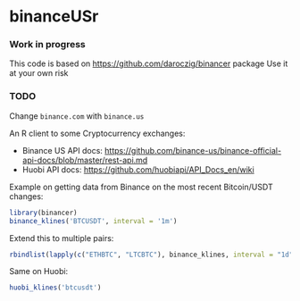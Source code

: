 # binanceUSr

### Work in progress ###
This code is based on https://github.com/daroczig/binancer package
Use it at your own risk
### TODO
Change `binance.com` with `binance.us`

An R client to some Cryptocurrency exchanges:

* Binance US API docs: https://github.com/binance-us/binance-official-api-docs/blob/master/rest-api.md
* Huobi API docs: https://github.com/huobiapi/API_Docs_en/wiki

Example on getting data from Binance on the most recent Bitcoin/USDT changes:

```r
library(binancer)
binance_klines('BTCUSDT', interval = '1m')
```

Extend this to multiple pairs:

```r
rbindlist(lapply(c("ETHBTC", "LTCBTC"), binance_klines, interval = "1d", limit = 200))
```

Same on Huobi:

```r
huobi_klines('btcusdt')
```
